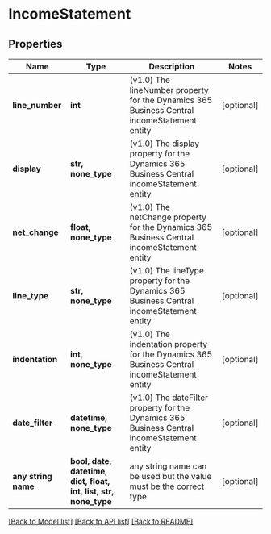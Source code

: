 # IncomeStatement


## Properties
Name | Type | Description | Notes
------------ | ------------- | ------------- | -------------
**line_number** | **int** | (v1.0) The lineNumber property for the Dynamics 365 Business Central incomeStatement entity | [optional] 
**display** | **str, none_type** | (v1.0) The display property for the Dynamics 365 Business Central incomeStatement entity | [optional] 
**net_change** | **float, none_type** | (v1.0) The netChange property for the Dynamics 365 Business Central incomeStatement entity | [optional] 
**line_type** | **str, none_type** | (v1.0) The lineType property for the Dynamics 365 Business Central incomeStatement entity | [optional] 
**indentation** | **int, none_type** | (v1.0) The indentation property for the Dynamics 365 Business Central incomeStatement entity | [optional] 
**date_filter** | **datetime, none_type** | (v1.0) The dateFilter property for the Dynamics 365 Business Central incomeStatement entity | [optional] 
**any string name** | **bool, date, datetime, dict, float, int, list, str, none_type** | any string name can be used but the value must be the correct type | [optional]

[[Back to Model list]](../README.md#documentation-for-models) [[Back to API list]](../README.md#documentation-for-api-endpoints) [[Back to README]](../README.md)


